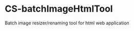 CS-batchImageHtmlTool
=====================

Batch image resizer/renaming tool for html web application

